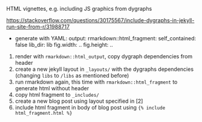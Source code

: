 
HTML vignettes, e.g. including JS graphics from dygraphs

https://stackoverflow.com/questions/30175567/include-dygraphs-in-jekyll-run-site-from-r/31988717

- generate with YAML: 
output:
  rmarkdown::html_fragment:
    self_contained: false
    lib_dir: lib
    fig.width: ..
    fig.height: ..

1. render with `rmarkdown::html_output`, copy dygraph dependencies from header
2. create a new jekyll layout in `_layouts/` with the dygraphs dependencies (changing `libs` to `/libs` as mentioned before)
3. run rmarkdown again, this time with `rmarkdown::html_fragment` to generate html without header
4. copy html fragment to `_includes/`
5. create a new blog post using layout specified in [2]
6. include html fragment in body of blog post using `{% include html_fragment.html %}`
